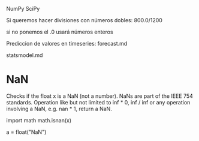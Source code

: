 NumPy
SciPy

Si queremos hacer divisiones con números dobles:
800.0/1200

si no ponemos el .0 usará números enteros

Prediccion de valores en timeseries:
forecast.md

statsmodel.md


# NaN
Checks if the float x is a NaN (not a number). NaNs are part of the IEEE 754 standards. Operation like but not limited to inf * 0, inf / inf or any operation involving a NaN, e.g. nan * 1, return a NaN.

import math
math.isnan(x)

a = float("NaN")
